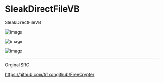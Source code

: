 # SleakDirectFileVB
SleakDirectFileVB

![image](https://user-images.githubusercontent.com/74623428/227663705-ee8480e7-556b-4033-bea8-9fd5f4733273.png)


![image](https://user-images.githubusercontent.com/74623428/227663722-49160142-815a-43e2-a2f6-7786ff08a599.png)


![image](https://user-images.githubusercontent.com/74623428/227663738-3113c990-1193-4d13-a513-9613852c26f0.png)

-- -- 

Orginal SRC

https://github.com/tr1xongithub/FreeCrypter
